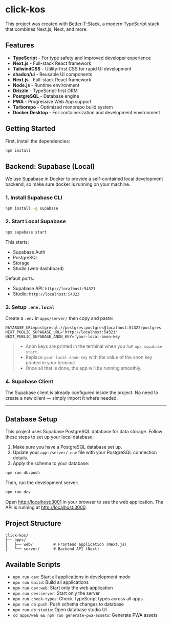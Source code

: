# click-kos

This project was created with [Better-T-Stack](https://github.com/AmanVarshney01/create-better-t-stack), a modern TypeScript stack that combines Next.js, Next, and more.

## Features

- **TypeScript** - For type safety and improved developer experience
- **Next.js** - Full-stack React framework
- **TailwindCSS** - Utility-first CSS for rapid UI development
- **shadcn/ui** - Reusable UI components
- **Next.js** - Full-stack React framework
- **Node.js** - Runtime environment
- **Drizzle** - TypeScript-first ORM
- **PostgreSQL** - Database engine
- **PWA** - Progressive Web App support
- **Turborepo** - Optimized monorepo build system
- **Docker Desktop** - For containerization and development environment

## Getting Started

First, install the dependencies:

```bash
npm install
```

## Backend: Supabase (Local)

We use Supabase in Docker to provide a self-contained local development backend, so make sure docker is running on your machine.

### 1. Install Supabase CLI

```bash
npm install -g supabase
```

### 2. Start Local Supabase

```bash
npx supabase start
```

This starts:

- Supabase Auth
- PostgreSQL
- Storage
- Studio (web dashboard)

Default ports:

- Supabase API: `http://localhost:54321`
- Studio: `http://localhost:54323`

### 3. Setup `.env.local`

Create a `.env` in `apps/server/` then copy and paste:

```env
DATABASE_URL=postgresql://postgres:postgres@localhost:54322/postgres
NEXT_PUBLIC_SUPABASE_URL='http://localhost:54321'
NEXT_PUBLIC_SUPABASE_ANON_KEY='your-local-anon-key'
```

> - Anon keys are printed in the terminal when you run `npx supabase start`.
> - Replace `your-local-anon-key` with the value of the anon key printed in your terminal
> - Once all that is done, the app will be running smoothly.

### 4. Supabase Client

The Supabase client is already configured inside the project. No need to create a new client — simply import it where needed.

---

## Database Setup

This project uses Supabase PostgreSQL database for data storage. Follow these steps to set up your local database:

1. Make sure you have a PostgreSQL database set up.
2. Update your `apps/server/.env` file with your PostgreSQL connection details.
3. Apply the schema to your database:

```bash
npm run db:push
```

Then, run the development server:

```bash
npm run dev
```

Open [http://localhost:3001](http://localhost:3001) in your browser to see the web application.
The API is running at [http://localhost:3000](http://localhost:3000).

## Project Structure

```
click-kos/
├── apps/
│   ├── web/         # Frontend application (Next.js)
│   └── server/      # Backend API (Next)
```

## Available Scripts

- `npm run dev`: Start all applications in development mode
- `npm run build`: Build all applications
- `npm run dev:web`: Start only the web application
- `npm run dev:server`: Start only the server
- `npm run check-types`: Check TypeScript types across all apps
- `npm run db:push`: Push schema changes to database
- `npm run db:studio`: Open database studio UI
- `cd apps/web && npm run generate-pwa-assets`: Generate PWA assets
